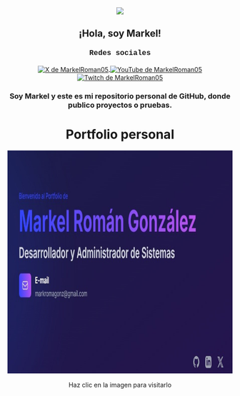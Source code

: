 <p align="center">
  <img align="center" width="178" src="https://avatars.githubusercontent.com/u/94381311?v=4" >
  <h2 align="center">¡Hola, soy Markel!</h2>
</p>
<p align="center">
  <h3 align="center" style="font-family: 'Courier New', Courier, monospace;">Redes sociales</h3>
</p>
<p align="center">
  <a href="https://twitter.com/MarkelRoman05" target="_blank">
    <img align="center" src="https://static.vecteezy.com/system/resources/thumbnails/042/148/611/small/new-twitter-x-logo-twitter-icon-x-social-media-icon-free-png.png" alt="X de MarkelRoman05" height="85px" width="90px" />
  </a>
  <a href="https://www.youtube.com/@Markel05" target="_blank">
    <img align="center" src="https://static.vecteezy.com/system/resources/previews/023/986/704/non_2x/youtube-logo-youtube-logo-transparent-youtube-icon-transparent-free-free-png.png" alt="YouTube de MarkelRoman05" height="85px" width="90px" />
  </a>
  <a href="https://www.twitch.tv/markelroman05" target="_blank">
    <img align="center" src="https://www.freeiconspng.com/uploads/transparent-background-twitch-logo-png-16.png" alt="Twitch de MarkelRoman05" height="65px" width="70px" />
  </a>
  <p align="center">
    <h3 align="center">Soy Markel y este es mi repositorio personal de GitHub, donde publico proyectos o pruebas.</h3>
  </p>
  <h1 align="center">Portfolio personal</h1>
  <a href="https://markel-dev-portfolio.vercel.app/"><img src="portfolio.jpg" width="1100" height="500" /></a>
  <p align="center">Haz clic en la imagen para visitarlo</p>
</p>
